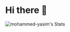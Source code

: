 # Hi there 👋

<!--
**mohammed-yasim/mohammed-yasim** is a ✨ _special_ ✨ repository because its `README.md` (this file) appears on your GitHub profile.

Here are some ideas to get you started:

- 🔭 I’m currently working on ...
- 🌱 I’m currently learning ...
- 👯 I’m looking to collaborate on ...
- 🤔 I’m looking for help with ...
- 💬 Ask me about ...
- 📫 How to reach me: ...
- 😄 Pronouns: ...
- ⚡ Fun fact: ...
-->

![mohammed-yasim's Stats](https://github-readme-stats.vercel.app/api?username=mohammed-yasim&theme=vue-dark&show_icons=true&hide_border=false&count_private=true)
